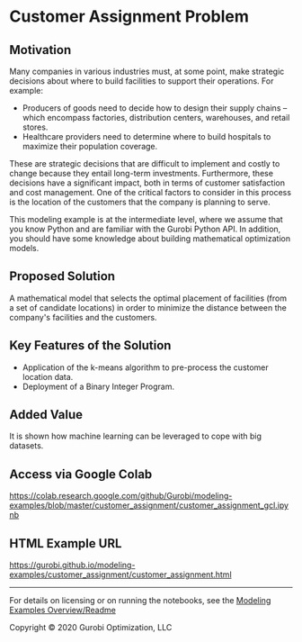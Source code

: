 # Customer Assignment Problem

## Motivation

Many companies in various industries must, at some point, make strategic decisions about where to build facilities to support their operations. For example:

- Producers of goods need to decide how to design their supply chains – which encompass factories, distribution centers, warehouses, and retail stores.
- Healthcare providers need to determine where to build hospitals to maximize their population coverage.

These are strategic decisions that are difficult to implement and costly to change because they entail long-term 
investments. Furthermore, these decisions have a significant impact, both in terms of customer satisfaction and cost 
management. One of the critical factors to consider in this process is the location of the customers that the company is 
planning to serve.

This modeling example is at the intermediate level, where we assume that you know Python and are familiar with the 
Gurobi Python API. In addition, you should have some knowledge about building mathematical optimization models.

## Proposed Solution

A mathematical model that selects the optimal placement of facilities (from a set of candidate locations) in order to minimize the distance between the company's facilities and the customers.

## Key Features of the Solution

- Application of the k-means algorithm to pre-process the customer location data.
- Deployment of a Binary Integer Program.

## Added Value

It is shown how machine learning can be leveraged to cope with big datasets.

## Access via Google Colab

https://colab.research.google.com/github/Gurobi/modeling-examples/blob/master/customer_assignment/customer_assignment_gcl.ipynb


## HTML Example URL

https://gurobi.github.io/modeling-examples/customer_assignment/customer_assignment.html


----
For details on licensing or on running the notebooks, see the [Modeling Examples Overview/Readme](https://github.com/Gurobi/modeling-examples/)


Copyright © 2020 Gurobi Optimization, LLC
